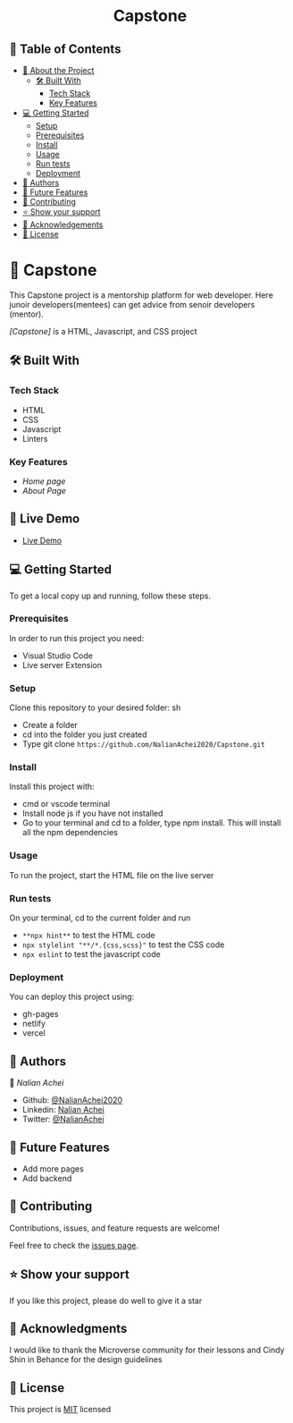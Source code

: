 <a name="readme-top"></a>

<div align="center">

  <br/>

  <h1><b>Capstone</b></h1>

</div>

## 📗 Table of Contents

- [📖 About the Project](#about-project)
  - [🛠 Built With](#built-with)
    - [Tech Stack](#tech-stack)
    - [Key Features](#key-features)
- [💻 Getting Started](#getting-started)
  - [Setup](#setup)
  - [Prerequisites](#prerequisites)
  - [Install](#install)
  - [Usage](#usage)
  - [Run tests](#run-tests)
  - [Deployment](#deployment)
- [👥 Authors](#authors)
- [🔭 Future Features](#future-features)
- [🤝 Contributing](#contributing)
- [⭐️ Show your support](#support)
- [🙏 Acknowledgements](#acknowledgements)
- [📝 License](#license)

<!-- PROJECT DESCRIPTION -->

# 📖 Capstone <a name="about-project"></a>

This Capstone project is a mentorship platform for web developer. Here junoir developers(mentees) can get advice from senoir developers (mentor).

*[Capstone]* is a HTML, Javascript, and CSS project


## 🛠 Built With <a name="built-with"></a>

### Tech Stack <a name="tech-stack"></a>

- HTML
- CSS
- Javascript
- Linters

### Key Features <a name="key-features"></a>

- *Home page*
- *About Page*

## 🚀 Live Demo <a name="live-demo"></a>
- [Live Demo ](https://nalianachei2020.github.io/Portfolio/)

## 💻 Getting Started <a name="getting-started"></a>

To get a local copy up and running, follow these steps.

### Prerequisites

In order to run this project you need:

- Visual Studio Code
- Live server Extension

### Setup

Clone this repository to your desired folder:
sh
- Create a folder
- cd into the folder you just created
- Type git clone `` https://github.com/NalianAchei2020/Capstone.git ``

### Install

Install this project with:
- cmd or vscode terminal
- Install node js if you have not installed
- Go to your terminal and cd to a folder, type npm install. This will install all the npm dependencies

### Usage

To run the project, start the HTML file on the live server

### Run tests

On your terminal, cd to the current folder and run 
- `` **npx hint** `` to test  the HTML code
- `` npx stylelint "**/*.{css,scss}" `` to test the CSS code
- `` npx eslint `` to test the javascript code

### Deployment

You can deploy this project using:

 - gh-pages
 - netlify
 - vercel

## 👥 Authors <a name="authors"></a>

👤 *Nalian Achei*
- Github: [@NalianAchei2020](https://github.com/NalianAchei2020)
- Linkedin: [Nalian Achei](https://www.linkedin.com/in/nalian-achei-683208275)
- Twitter: [@NalianAchei](https://twitter.com/NalianAchei?t=E3ePLcJ7B45dBa8SBFIXDg&s=09)

 ## 🔭 Future Features <a name="future-features"></a>
 - Add more pages
 - Add backend

  
## 🤝 Contributing <a name="contributing"></a>

Contributions, issues, and feature requests are welcome!

Feel free to check the [issues page](https://github.com/NalianAchei2020/Capstone/issues).

## ⭐️ Show your support <a name="support"></a>

If you like this project, please do well to give it a star

## 🙏 Acknowledgments <a name="acknowledgements"></a>

I would like to thank the Microverse community for their lessons and Cindy Shin in Behance for the design guidelines

## 📝 License <a name="license"></a>

This project is [MIT](https://github.com/NalianAchei2020/Capstone/blob/main/LICENSE) licensed
